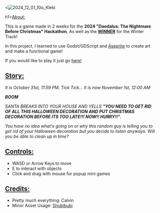 <![2024_12_01_10o_Kleki](https://github.com/user-attachments/assets/5dcf3a92-adb4-4cbc-9665-1fa93eeb5e40)

h1><ins>About:</ins></h1>
<p>This is a game made in 2 weeks for the <strong>2024 "Daedalus: The Nightmare Before Christmas" Hackathon</strong>, As well as the <ins><strong>WINNER</strong></ins> for the Winter Track!</p>
<p>In this project, I learned to use <ins></ins>Godot/GDScript</ins> and <ins>Aseprite</ins> to create art and make a functional game!</p>
<p>If you would like to play it just go <a href="https://mrcookienub.itch.io/christmas-rush">here!</a></p>



<h2><ins><strong>Story:</strong></ins></h2>
<p><em>It is October 31st, 11:59 PM. Tick Tick... It is now November 1st, 12:00 AM</em></p>
<p><strong><em>BOOM</em></strong></p>
<p><em>SANTA BREAKS INTO YOUR HOUSE AND YELLS <strong>"YOU NEED TO GET RID OF ALL THIS HALLOWEEN DECORATION AND PUT CHRISTMAS DECORATION BEFORE ITS TOO LATE!!! NOW!! HURRY!!".</strong></em></p>
<p><em>You have no idea what's going on or why this random guy is telling you to get rid of your Halloween decoration but you decide to listen anyways. Will you be able to clean up in time?</em></p>
<h2><ins><strong>Controls:</strong></ins></h2>
<ul>
  <li> WASD or Arrow Keys to move </li>
  <li> E to interact with objects </li>
  <li> Click and drag with mouse for popup mini games </li>
</ul>
<h2><ins><strong>Credits:</strong></ins></h2>
<ul>
  <li>Pretty much everything: Calvin </li>
  <li>Minor Asset Usage: <a href="https://shubibubi.itch.io"> Shubibubi</a> </li>
</ul>
